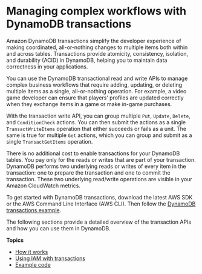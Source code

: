 # Managing complex workflows with DynamoDB transactions<a name="transactions"></a>

Amazon DynamoDB transactions simplify the developer experience of making coordinated, all\-or\-nothing changes to multiple items both within and across tables\. Transactions provide atomicity, consistency, isolation, and durability \(ACID\) in DynamoDB, helping you to maintain data correctness in your applications\.

You can use the DynamoDB transactional read and write APIs to manage complex business workflows that require adding, updating, or deleting multiple items as a single, all\-or\-nothing operation\. For example, a video game developer can ensure that players’ profiles are updated correctly when they exchange items in a game or make in\-game purchases\.

With the transaction write API, you can group multiple `Put`, `Update`, `Delete`, and `ConditionCheck` actions\. You can then submit the actions as a single `TransactWriteItems` operation that either succeeds or fails as a unit\. The same is true for multiple `Get` actions, which you can group and submit as a single `TransactGetItems` operation\.

There is no additional cost to enable transactions for your DynamoDB tables\. You pay only for the reads or writes that are part of your transaction\. DynamoDB performs two underlying reads or writes of every item in the transaction: one to prepare the transaction and one to commit the transaction\. These two underlying read/write operations are visible in your Amazon CloudWatch metrics\.

To get started with DynamoDB transactions, download the latest AWS SDK or the AWS Command Line Interface \(AWS CLI\)\. Then follow the [DynamoDB transactions example](transaction-example.md)\.

The following sections provide a detailed overview of the transaction APIs and how you can use them in DynamoDB\.

**Topics**
+ [How it works](transaction-apis.md)
+ [Using IAM with transactions](transaction-apis-iam.md)
+ [Example code](transaction-example.md)